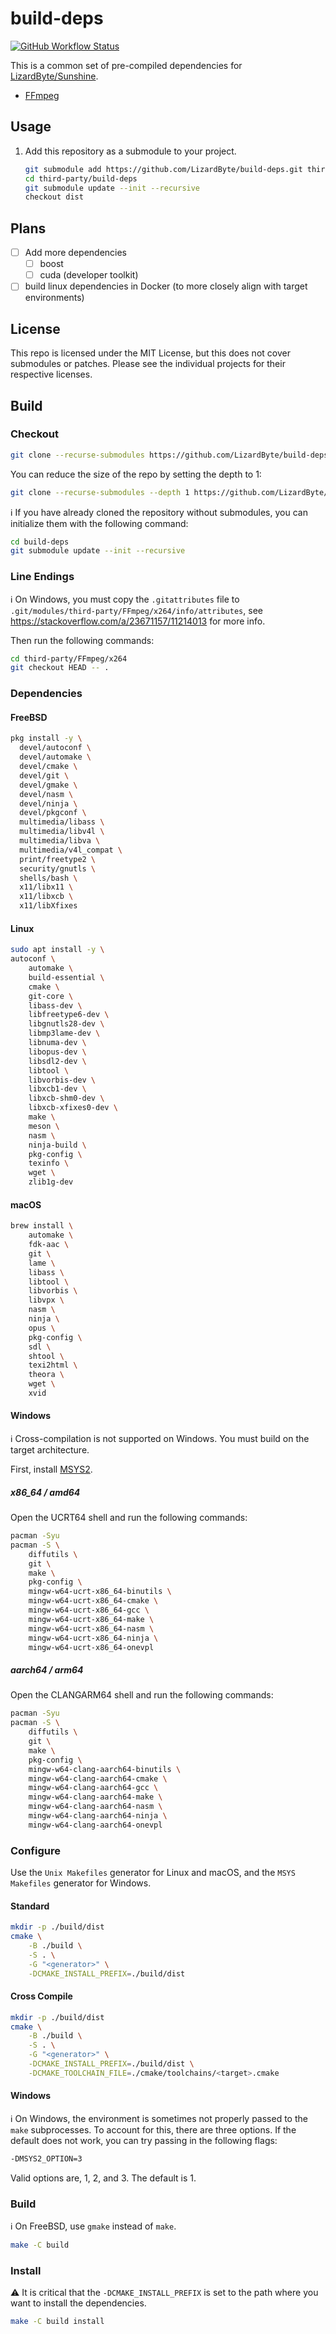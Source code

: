 # build-deps

[![GitHub Workflow Status](https://img.shields.io/github/actions/workflow/status/lizardbyte/build-deps/ci.yml.svg?branch=master&label=build&logo=github&style=for-the-badge)](https://github.com/LizardByte/build-deps/actions/workflows/ci.yml?query=branch%3Amaster)

This is a common set of pre-compiled dependencies for [LizardByte/Sunshine](https://github.com/LizardByte/Sunshine).

- [FFmpeg](https://ffmpeg.org)

## Usage

1. Add this repository as a submodule to your project.

   ```bash
   git submodule add https://github.com/LizardByte/build-deps.git third-party/build-deps
   cd third-party/build-deps
   git submodule update --init --recursive
   checkout dist
   ```

## Plans

- [ ] Add more dependencies
  - [ ] boost
  - [ ] cuda (developer toolkit)
- [ ] build linux dependencies in Docker (to more closely align with target environments)

## License

This repo is licensed under the MIT License, but this does not cover submodules or patches.
Please see the individual projects for their respective licenses.


## Build

### Checkout

```bash
git clone --recurse-submodules https://github.com/LizardByte/build-deps.git
```

You can reduce the size of the repo by setting the depth to 1:

```bash
git clone --recurse-submodules --depth 1 https://github.com/LizardByte/build-deps.git
```

ℹ️ If you have already cloned the repository without submodules, you can initialize them with the following command:

```bash
cd build-deps
git submodule update --init --recursive
```

### Line Endings

ℹ️ On Windows, you must copy the `.gitattributes` file to `.git/modules/third-party/FFmpeg/x264/info/attributes`,
see https://stackoverflow.com/a/23671157/11214013 for more info.

Then run the following commands:
```bash
cd third-party/FFmpeg/x264
git checkout HEAD -- .
```

### Dependencies

#### FreeBSD

```bash
pkg install -y \
  devel/autoconf \
  devel/automake \
  devel/cmake \
  devel/git \
  devel/gmake \
  devel/nasm \
  devel/ninja \
  devel/pkgconf \
  multimedia/libass \
  multimedia/libv4l \
  multimedia/libva \
  multimedia/v4l_compat \
  print/freetype2 \
  security/gnutls \
  shells/bash \
  x11/libx11 \
  x11/libxcb \
  x11/libXfixes
```

#### Linux

```bash
sudo apt install -y \
autoconf \
    automake \
    build-essential \
    cmake \
    git-core \
    libass-dev \
    libfreetype6-dev \
    libgnutls28-dev \
    libmp3lame-dev \
    libnuma-dev \
    libopus-dev \
    libsdl2-dev \
    libtool \
    libvorbis-dev \
    libxcb1-dev \
    libxcb-shm0-dev \
    libxcb-xfixes0-dev \
    make \
    meson \
    nasm \
    ninja-build \
    pkg-config \
    texinfo \
    wget \
    zlib1g-dev
```

#### macOS

```bash
brew install \
    automake \
    fdk-aac \
    git \
    lame \
    libass \
    libtool \
    libvorbis \
    libvpx \
    nasm \
    ninja \
    opus \
    pkg-config \
    sdl \
    shtool \
    texi2html \
    theora \
    wget \
    xvid
```

#### Windows

ℹ️ Cross-compilation is not supported on Windows. You must build on the target architecture.

First, install [MSYS2](https://www.msys2.org/).
 
##### x86_64 / amd64

Open the UCRT64 shell and run the following commands:

```bash
pacman -Syu
pacman -S \
    diffutils \
    git \
    make \
    pkg-config \
    mingw-w64-ucrt-x86_64-binutils \
    mingw-w64-ucrt-x86_64-cmake \
    mingw-w64-ucrt-x86_64-gcc \
    mingw-w64-ucrt-x86_64-make \
    mingw-w64-ucrt-x86_64-nasm \
    mingw-w64-ucrt-x86_64-ninja \
    mingw-w64-ucrt-x86_64-onevpl
```

##### aarch64 / arm64

Open the CLANGARM64 shell and run the following commands:

```bash
pacman -Syu
pacman -S \
    diffutils \
    git \
    make \
    pkg-config \
    mingw-w64-clang-aarch64-binutils \
    mingw-w64-clang-aarch64-cmake \
    mingw-w64-clang-aarch64-gcc \
    mingw-w64-clang-aarch64-make \
    mingw-w64-clang-aarch64-nasm \
    mingw-w64-clang-aarch64-ninja \
    mingw-w64-clang-aarch64-onevpl
```

### Configure

Use the `Unix Makefiles` generator for Linux and macOS, and the `MSYS Makefiles` generator for Windows.

#### Standard

```bash
mkdir -p ./build/dist
cmake \
    -B ./build \
    -S . \
    -G "<generator>" \
    -DCMAKE_INSTALL_PREFIX=./build/dist
```

#### Cross Compile

```bash
mkdir -p ./build/dist
cmake \
    -B ./build \
    -S . \
    -G "<generator>" \
    -DCMAKE_INSTALL_PREFIX=./build/dist \
    -DCMAKE_TOOLCHAIN_FILE=./cmake/toolchains/<target>.cmake
```

#### Windows

ℹ️ On Windows, the environment is sometimes not properly passed to the `make` subprocesses. To account for this, there
are three options. If the default does not work, you can try passing in the following flags:

```bash
-DMSYS2_OPTION=3
```

Valid options are, 1, 2, and 3. The default is 1.

### Build

ℹ️ On FreeBSD, use `gmake` instead of `make`.

```bash
make -C build
```

### Install

⚠️ It is critical that the `-DCMAKE_INSTALL_PREFIX` is set to the path where you want to install the dependencies.

```bash
make -C build install
```
